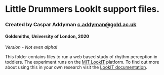 # Little Drummers LookIt support files. 
### Created by Caspar Addyman <c.addyman@gold.ac.uk> 
#### Goldsmiths, University of London, 2020

_Version - Not even alpha!_

This folder contains files to run a web based study of rhythm perception in toddlers. The experiment runs on the 
[MIT LookIT](https://lookit.mit.edu) platform. To find out more about using this in your own research visit the [LookIT documentation](https://lookit.readthedocs.io/en/develop/).




